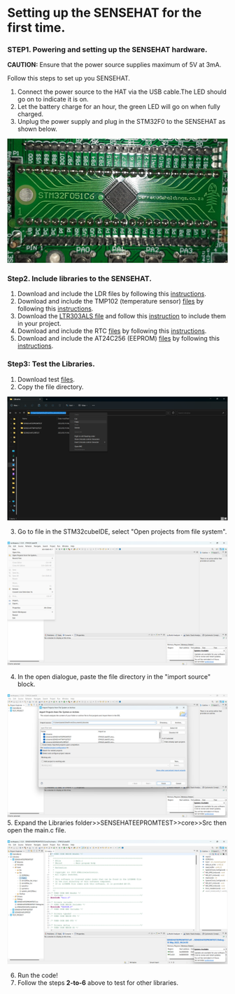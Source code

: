 # Setting up the SENSEHAT for the first time.

### STEP1. Powering and setting up the SENSEHAT hardware.
**CAUTION:** Ensure that the power source supplies maximum of 5V at 3mA.

Follow this steps to set up you SENSEHAT.

  1. Connect the power source to the HAT via the USB cable.The LED should go on to indicate it is on.
  2. Let the battery charge for an hour, the green LED will go on when fully charged.
  3. Unplug the power supply and plug in the STM32F0 to the SENSEHAT as shown below.
  
  ![Connecting_STM32F0_to_SENSEHAT](./STM32_board.jpg)
  
### Step2. Include libraries to the SENSEHAT.
  1. Download and include the LDR files by following this [instructions](https://github.com/Travimadox/STM32SESNSEHAT/tree/main/Firmware).
  2. Download and include the TMP102 (temperature sensor) [files](https://github.com/Travimadox/STM32SESNSEHAT/tree/main/Firmware/TMP102) by following this [instructions](https://github.com/Travimadox/STM32SESNSEHAT/blob/main/Firmware/TMP102/Instructions.md).
  3. Download the [LTR303ALS file](https://github.com/Travimadox/STM32SESNSEHAT/tree/main/Firmware/LTR303ALS) and follow this [instruction](https://github.com/Travimadox/STM32SESNSEHAT/blob/main/Firmware/LTR303ALS/Instructions.md) to include them in your project.
  4. Download and include the RTC [files](https://github.com/Travimadox/STM32SESNSEHAT/tree/main/Firmware/RTC) by following this [instructions](https://github.com/Travimadox/STM32SESNSEHAT/blob/main/Firmware/RTC/Instructions.md).
  5. Download and include the AT24C256 (EEPROM) [files](https://github.com/Travimadox/STM32SESNSEHAT/tree/main/Firmware/AT24C256) by following this [instructions](https://github.com/Travimadox/STM32SESNSEHAT/blob/main/Firmware/AT24C256/Instructions.md).
### Step3: Test the Libraries.
  1. Download test [files](https://github.com/Travimadox/STM32SESNSEHAT/blob/main/Firmware/SENSEHATLIBTESTS.zip).
  2. Copy the file directory.
  
  ![Copying directory](./copy_directory.png)
  
  3. Go to file in the STM32cubeIDE, select "Open projects from file system".
  
  ![Opening project](./Open_projects.png)
  
  4. In the open dialogue, paste the file directory in the "import source" block.
  
  ![Pasting file directory](./Pates_link_in_dialog.png)
  5. Expand the Libraries folder>>SENSEHATEEPROMTEST>>core>>Src then open the main.c file.
  
  ![Opening main.c file](./Open_main.c_file.png)
  
  6. Run the code!
  7. Follow the steps **2-to-6** above to test for other libraries.
